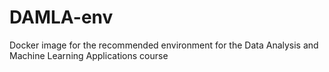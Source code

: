 # DAMLA-env
Docker image for the recommended environment for the Data Analysis and Machine Learning Applications course 
